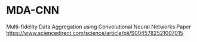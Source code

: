 # MDA-CNN
Multi-fidelity Data Aggregation using Convolutional Neural Networks
Paper https://www.sciencedirect.com/science/article/pii/S0045782521007015

